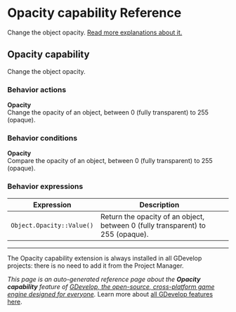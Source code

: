 # Opacity capability Reference

Change the object opacity. [Read more explanations about it.](/gdevelop5/objects)



## Opacity capability 

Change the object opacity. 

### Behavior actions

**Opacity**  
Change the opacity of an object, between 0 (fully transparent) to 255 (opaque).

### Behavior conditions

**Opacity**  
Compare the opacity of an object, between 0 (fully transparent) to 255 (opaque).

### Behavior expressions

| Expression | Description |  |
|-----|-----|-----|
| `Object.Opacity::Value()` | Return the opacity of an object, between 0 (fully transparent) to 255 (opaque). ||


---

The Opacity capability extension is always installed in all GDevelop projects: there is no need to add it from the Project Manager.

*This page is an auto-generated reference page about the **Opacity capability** feature of [GDevelop, the open-source, cross-platform game engine designed for everyone](https://gdevelop.io/).* Learn more about [all GDevelop features here](/gdevelop5/all-features).